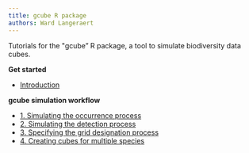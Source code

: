 ```yaml
---
title: gcube R package
authors: Ward Langeraert
---
```


Tutorials for the "gcube” R package, a tool to simulate biodiversity data cubes.

**Get started**
- [Introduction](https://b-cubed-eu.github.io/gcube/)

**gcube simulation workflow**
- [1. Simulating the occurrence process](https://b-cubed-eu.github.io/gcube/articles/occurrence-process.html)
- [2. Simulating the detection process](https://b-cubed-eu.github.io/gcube/articles/detection-process.html)
- [3. Specifying the grid designation process](https://b-cubed-eu.github.io/gcube/articles/grid-designation-process.html)
- [4. Creating cubes for multiple species](https://b-cubed-eu.github.io/gcube/articles/multi_species_approach.html)
